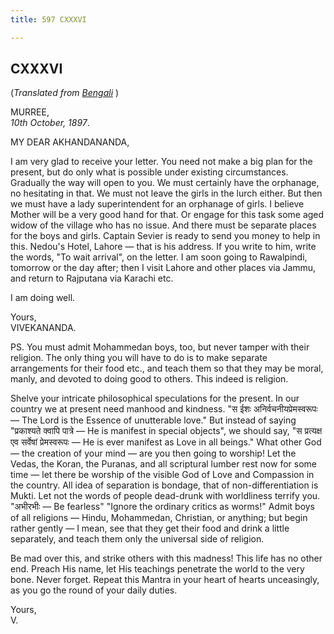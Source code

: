 ```yaml
---
title: 597 CXXXVI

---
```

  

  


## CXXXVI

(*Translated from [Bengali](b8378e6136.pdf)* )

MURREE,  
*10th October, 1897*.

MY DEAR AKHANDANANDA,

I am very glad to receive your letter. You need not make a big plan for
the present, but do only what is possible under existing circumstances.
Gradually the way will open to you. We must certainly have the
orphanage, no hesitating in that. We must not leave the girls in the
lurch either. But then we must have a lady superintendent for an
orphanage of girls. I believe Mother will be a very good hand for that.
Or engage for this task some aged widow of the village who has no issue.
And there must be separate places for the boys and girls. Captain Sevier
is ready to send you money to help in this. Nedou's Hotel, Lahore — that
is his address. If you write to him, write the words, "To wait arrival",
on the letter. I am soon going to Rawalpindi, tomorrow or the day after;
then I visit Lahore and other places via Jammu, and return to Rajputana
via Karachi etc.

I am doing well.

Yours,  
VIVEKANANDA.

PS. You must admit Mohammedan boys, too, but never tamper with their
religion. The only thing you will have to do is to make separate
arrangements for their food etc., and teach them so that they may be
moral, manly, and devoted to doing good to others. This indeed is
religion.

Shelve your intricate philosophical speculations for the present. In our
country we at present need manhood and kindness. "स ईशः
अनिर्वचनीयप्रेमस्वरूपः — The Lord is the Essence of unutterable love."
But instead of saying "प्रकाश्यते क्वापि पात्रे — He is manifest in
special objects", we should say, "स प्रत्यक्ष एव सर्वेषां प्रेमस्वरूपः —
He is ever manifest as Love in all beings." What other God — the
creation of your mind — are you then going to worship! Let the Vedas,
the Koran, the Puranas, and all scriptural lumber rest now for some time
— let there be worship of the visible God of Love and Compassion in the
country. All idea of separation is bondage, that of non-differentiation
is Mukti. Let not the words of people dead-drunk with worldliness
terrify you. "अभीरभीः — Be fearless" "Ignore the ordinary critics as
worms!" Admit boys of all religions — Hindu, Mohammedan, Christian, or
anything; but begin rather gently — I mean, see that they get their food
and drink a little separately, and teach them only the universal side of
religion.

Be mad over this, and strike others with this madness! This life has no
other end. Preach His name, let His teachings penetrate the world to the
very bone. Never forget. Repeat this Mantra in your heart of hearts
unceasingly, as you go the round of your daily duties.

Yours,  
V.